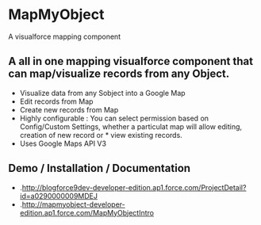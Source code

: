 MapMyObject
=========

A visualforce mapping component

A all in one mapping visualforce component that can map/visualize records from any Object.
-

* Visualize data from any Sobject into a Google Map
* Edit records from Map
* Create new records from Map
* Highly configurable : You can select permission based on Config/Custom Settings, whether a particulat map will allow editing, creation of new record or * view existing records.
* Uses Google Maps API V3


Demo / Installation / Documentation
--------------

* .http://blogforce9dev-developer-edition.ap1.force.com/ProjectDetail?id=a0290000009MDEJ
* .http://mapmyobject-developer-edition.ap1.force.com/MapMyObjectIntro

